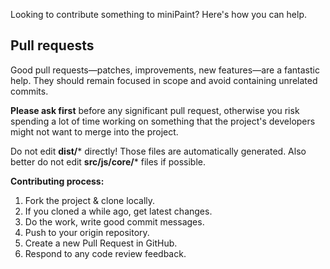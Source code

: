 Looking to contribute something to miniPaint? Here's how you can help.

## Pull requests

Good pull requests—patches, improvements, new features—are a fantastic help. They should remain focused in scope and avoid containing unrelated commits.

**Please ask first** before any significant pull request, otherwise you risk spending a lot of time working on something that the project's developers might not want to merge into the project.

Do not edit **dist/*** directly! Those files are automatically generated. Also better do not edit **src/js/core/*** files if possible.

**Contributing process:**

1. Fork the project & clone locally.
2. If you cloned a while ago, get latest changes.
4. Do the work, write good commit messages.
5. Push to your origin repository.
6. Create a new Pull Request in GitHub.
7. Respond to any code review feedback.